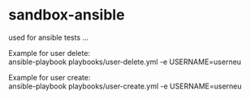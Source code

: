 # sandbox-ansible

used for ansible tests ...

Example for user delete:  
ansible-playbook playbooks/user-delete.yml -e USERNAME=userneu  

Example for user create:  
ansible-playbook playbooks/user-create.yml -e USERNAME=userneu  
